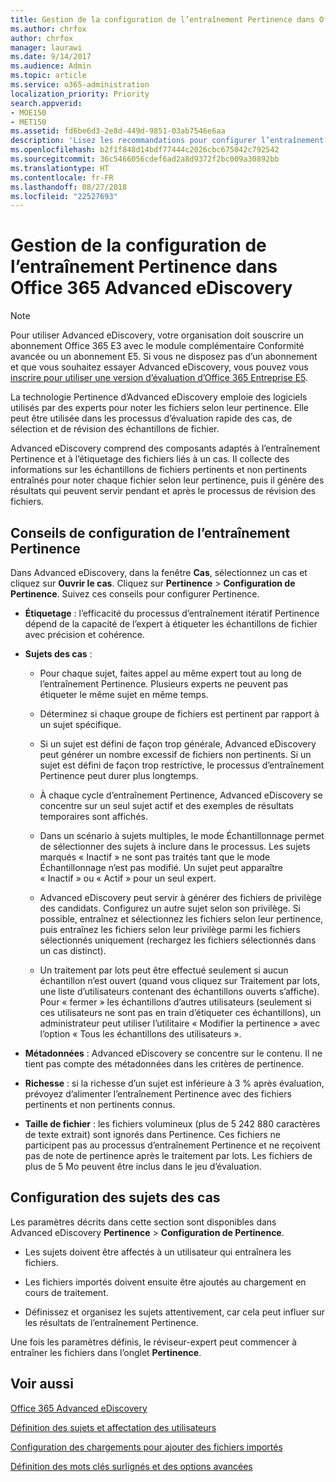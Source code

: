 ```yaml
---
title: Gestion de la configuration de l’entraînement Pertinence dans Office 365 Advanced eDiscovery
ms.author: chrfox
author: chrfox
manager: laurawi
ms.date: 9/14/2017
ms.audience: Admin
ms.topic: article
ms.service: o365-administration
localization_priority: Priority
search.appverid:
- MOE150
- MET150
ms.assetid: fd6be6d3-2e8d-449d-9851-03ab7546e6aa
description: 'Lisez les recommandations pour configurer l’entraînement Pertinence dans Office 365 Advanced eDiscovery pour qu’il note les fichiers selon leur pertinence et génère des résultats.  '
ms.openlocfilehash: b2f1f848d14bdf77444c2026cbc675042c792542
ms.sourcegitcommit: 36c5466056cdef6ad2a8d9372f2bc009a30892bb
ms.translationtype: HT
ms.contentlocale: fr-FR
ms.lasthandoff: 08/27/2018
ms.locfileid: "22527693"
---
```

# <a name="manage-relevance-setup-in-office-365-advanced-ediscovery"></a>Gestion de la configuration de l’entraînement Pertinence dans Office 365 Advanced eDiscovery

> [!NOTE]
> Pour utiliser Advanced eDiscovery, votre organisation doit souscrire un abonnement Office 365 E3 avec le module complémentaire Conformité avancée ou un abonnement E5. Si vous ne disposez pas d’un abonnement et que vous souhaitez essayer Advanced eDiscovery, vous pouvez vous [inscrire pour utiliser une version d’évaluation d’Office 365 Entreprise E5](https://go.microsoft.com/fwlink/p/?LinkID=698279). 
  
 La technologie Pertinence d’Advanced eDiscovery emploie des logiciels utilisés par des experts pour noter les fichiers selon leur pertinence. Elle peut être utilisée dans les processus d’évaluation rapide des cas, de sélection et de révision des échantillons de fichier. 
  
 Advanced eDiscovery comprend des composants adaptés à l’entraînement Pertinence et à l’étiquetage des fichiers liés à un cas. Il collecte des informations sur les échantillons de fichiers pertinents et non pertinents entraînés pour noter chaque fichier selon leur pertinence, puis il génère des résultats qui peuvent servir pendant et après le processus de révision des fichiers. 
  
## <a name="guidelines-for-setting-up-relevance-training"></a>Conseils de configuration de l’entraînement Pertinence

 Dans Advanced eDiscovery, dans la fenêtre **Cas**, sélectionnez un cas et cliquez sur **Ouvrir le cas**. Cliquez sur **Pertinence** \> **Configuration de Pertinence**. Suivez ces conseils pour configurer Pertinence. 
  
- **Étiquetage** : l’efficacité du processus d’entraînement itératif Pertinence dépend de la capacité de l’expert à étiqueter les échantillons de fichier avec précision et cohérence.
    
- **Sujets des cas** : 
    
  - Pour chaque sujet, faites appel au même expert tout au long de l’entraînement Pertinence. Plusieurs experts ne peuvent pas étiqueter le même sujet en même temps.
    
  - Déterminez si chaque groupe de fichiers est pertinent par rapport à un sujet spécifique. 
    
  - Si un sujet est défini de façon trop générale, Advanced eDiscovery peut générer un nombre excessif de fichiers non pertinents. Si un sujet est défini de façon trop restrictive, le processus d’entraînement Pertinence peut durer plus longtemps. 
    
  - À chaque cycle d’entraînement Pertinence, Advanced eDiscovery se concentre sur un seul sujet actif et des exemples de résultats temporaires sont affichés.
    
  - Dans un scénario à sujets multiples, le mode Échantillonnage permet de sélectionner des sujets à inclure dans le processus. Les sujets marqués « Inactif » ne sont pas traités tant que le mode Échantillonnage n’est pas modifié. Un sujet peut apparaître « Inactif » ou « Actif » pour un seul expert.
    
  -  Advanced eDiscovery peut servir à générer des fichiers de privilège des candidats. Configurez un autre sujet selon son privilège. Si possible, entraînez et sélectionnez les fichiers selon leur pertinence, puis entraînez les fichiers selon leur privilège parmi les fichiers sélectionnés uniquement (rechargez les fichiers sélectionnés dans un cas distinct). 
    
  - Un traitement par lots peut être effectué seulement si aucun échantillon n’est ouvert (quand vous cliquez sur Traitement par lots, une liste d’utilisateurs contenant des échantillons ouverts s’affiche). Pour « fermer » les échantillons d’autres utilisateurs (seulement si ces utilisateurs ne sont pas en train d’étiqueter ces échantillons), un administrateur peut utiliser l’utilitaire « Modifier la pertinence » avec l’option « Tous les échantillons des utilisateurs ».
    
- **Métadonnées** : Advanced eDiscovery se concentre sur le contenu. Il ne tient pas compte des métadonnées dans les critères de pertinence. 
    
- **Richesse** : si la richesse d’un sujet est inférieure à 3 % après évaluation, prévoyez d’alimenter l’entraînement Pertinence avec des fichiers pertinents et non pertinents connus.
    
- **Taille de fichier** : les fichiers volumineux (plus de 5 242 880 caractères de texte extrait) sont ignorés dans Pertinence. Ces fichiers ne participent pas au processus d’entraînement Pertinence et ne reçoivent pas de note de pertinence après le traitement par lots. Les fichiers de plus de 5 Mo peuvent être inclus dans le jeu d’évaluation.
    
## <a name="setting-up-case-issues"></a>Configuration des sujets des cas

Les paramètres décrits dans cette section sont disponibles dans Advanced eDiscovery **Pertinence** \> **Configuration de Pertinence**. 
  
- Les sujets doivent être affectés à un utilisateur qui entraînera les fichiers.
    
- Les fichiers importés doivent ensuite être ajoutés au chargement en cours de traitement.
    
- Définissez et organisez les sujets attentivement, car cela peut influer sur les résultats de l’entraînement Pertinence.
    
Une fois les paramètres définis, le réviseur-expert peut commencer à entraîner les fichiers dans l’onglet **Pertinence**. 
  
## <a name="see-also"></a>Voir aussi

[Office 365 Advanced eDiscovery](office-365-advanced-ediscovery.md)
  
[Définition des sujets et affectation des utilisateurs](define-issues-and-assign-users.md)
  
[Configuration des chargements pour ajouter des fichiers importés](set-up-loads-to-add-imported-files.md)
  
[Définition des mots clés surlignés et des options avancées](define-highlighted-keywords-and-advanced-options.md)

